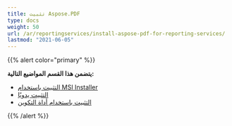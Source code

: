 ```yaml
---
title: تثبيت Aspose.PDF
type: docs
weight: 50
url: /ar/reportingservices/install-aspose-pdf-for-reporting-services/
lastmod: "2021-06-05"
---
```


{{% alert color="primary" %}}

**يتضمن هذا القسم المواضيع التالية:**

- [التثبيت باستخدام MSI Installer](/pdf/ar/reportingservices/install-with-msi-installer/)
- [التثبيت يدويًا](/pdf/ar/reportingservices/install-manually/)
- [التثبيت باستخدام أداة التكوين](/pdf/ar/reportingservices/install-with-configuring-tool/)

{{% /alert %}}